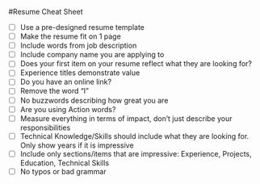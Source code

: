 #Resume Cheat Sheet

- [ ] Use a pre-designed resume template    
- [ ]  Make the resume fit on 1 page   
- [ ]  Include words from job description  
- [ ]  Include company name you are applying to  
- [ ]  Does your first item on your resume reflect what they are looking for?  
- [ ]  Experience titles demonstrate value  
- [ ] Do you have an online link?  
- [ ]  Remove the word “I”  
- [ ]  No buzzwords describing how great you are  
- [ ]  Are you using Action words?  
- [ ]  Measure everything in terms of impact, don’t just describe your responsibilities  
- [ ]  Technical Knowledge/Skills should include what they are looking for. Only show years if it is impressive  
- [ ]  Include only sections/items that are impressive: Experience, Projects, Education, Technical Skills  
- [ ]  No typos or bad grammar  